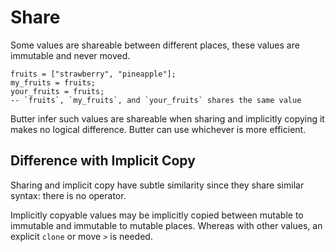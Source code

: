 # Share

Some values are shareable between different places, these values are immutable and never moved.

```butter
fruits = ["strawberry", "pineapple"];
my_fruits = fruits;
your_fruits = fruits;
-- `fruits`, `my_fruits`, and `your_fruits` shares the same value
```

Butter infer such values are shareable when sharing and implicitly copying it makes no logical difference. Butter can use whichever is more efficient.

## Difference with Implicit Copy

Sharing and implicit copy have subtle similarity since they share similar syntax: there is no operator.

Implicitly copyable values may be implicitly copied between mutable to immutable and immutable to mutable places. Whereas with other values, an explicit `clone` or move `>` is needed.
